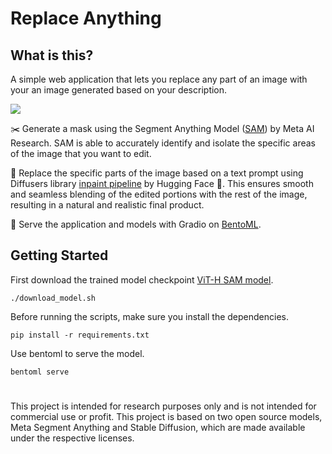 # Replace Anything

## What is this?
A simple web application that lets you replace any part of an image with your an image generated based on your description.

![](https://github.com/yuqwu/Replace-Anything/blob/main/assets/demo.gif)

✂️ Generate a mask using the Segment Anything Model ([SAM](https://github.com/facebookresearch/segment-anything#getting-started)) by Meta AI Research. SAM is able to accurately identify and isolate the specific areas of the image that you want to edit.

🎨 Replace the specific parts of the image based on a text prompt using Diffusers library [inpaint pipeline](https://huggingface.co/docs/diffusers/main/en/api/pipelines/stable_diffusion/inpaint) by Hugging Face 🤗. This ensures smooth and seamless blending of the edited portions with the rest of the image, resulting in a natural and realistic final product.

🍱 Serve the application and models with Gradio on [BentoML](https://github.com/bentoml/BentoML).

## Getting Started
First download the trained model checkpoint [ViT-H SAM model](https://dl.fbaipublicfiles.com/segment_anything/sam_vit_h_4b8939.pth). 
```
./download_model.sh
```

Before running the scripts, make sure you install the dependencies.
```
pip install -r requirements.txt
```

Use bentoml to serve the model.
```
bentoml serve
```

#
This project is intended for research purposes only and is not intended for commercial use or profit. This project is based on two open source models, Meta Segment Anything and Stable Diffusion, which are made available under the respective licenses.
